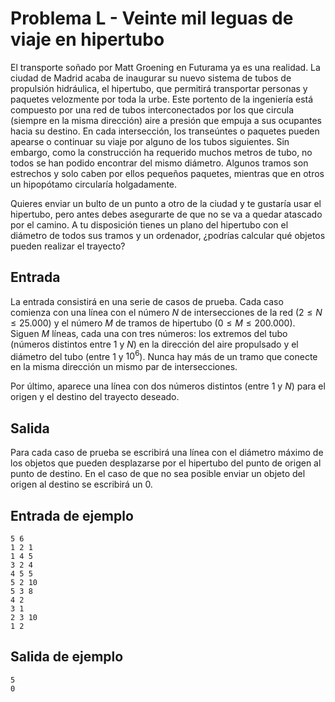 # Problema L - Veinte mil leguas de viaje en hipertubo

El transporte soñado por Matt Groening en Futurama ya es una realidad. La
ciudad de Madrid acaba de inaugurar su nuevo sistema de tubos de propulsión
hidráulica, el hipertubo, que permitirá transportar personas y paquetes
velozmente por toda la urbe. Este portento de la ingeniería está compuesto por
una red de tubos interconectados por los que circula (siempre en la misma
dirección) aire a presión que empuja a sus ocupantes hacia su destino. En cada
intersección, los transeúntes o paquetes pueden apearse o continuar su viaje
por alguno de los tubos siguientes. Sin embargo, como la construcción ha
requerido muchos metros de tubo, no todos se han podido encontrar del mismo
diámetro. Algunos tramos son estrechos y solo caben por ellos pequeños
paquetes, mientras que en otros un hipopótamo circularía holgadamente.

Quieres enviar un bulto de un punto a otro de la ciudad y te gustaría usar el
hipertubo, pero antes debes asegurarte de que no se va a quedar atascado por el
camino. A tu disposición tienes un plano del hipertubo con el diámetro de todos
sus tramos y un ordenador, ¿podrías calcular qué objetos pueden realizar el
trayecto?

## Entrada
La entrada consistirá en una serie de casos de prueba. Cada caso comienza con
una línea con el número $N$ de intersecciones de la red ($2 \leq N \leq
25.000$) y el número $M$ de tramos de hipertubo ($0 \leq M \leq 200.000$).
Siguen $M$ líneas, cada una con tres números: los extremos del tubo (números
distintos entre $1$ y $N$) en la dirección del aire propulsado y el diámetro
del tubo (entre $1$ y $10^{6}$). Nunca hay más de un tramo que conecte en la
misma dirección un mismo par de intersecciones.

Por último, aparece una línea con dos números distintos (entre $1$ y $N$) para
el origen y el destino del trayecto deseado.

## Salida
Para cada caso de prueba se escribirá una línea con el diámetro máximo de los
objetos que pueden desplazarse por el hipertubo del punto de origen al punto de
destino. En el caso de que no sea posible enviar un objeto del origen al
destino se escribirá un 0.

## Entrada de ejemplo
```
5 6
1 2 1
1 4 5
3 2 4
4 5 5
5 2 10
5 3 8
4 2
3 1
2 3 10
1 2
```

## Salida de ejemplo
```
5
0
```
